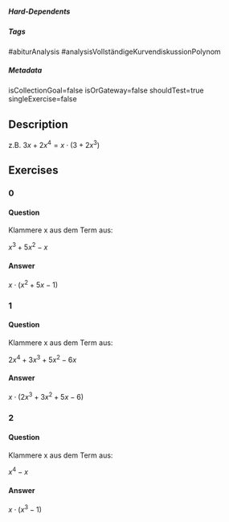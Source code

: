 ##### Hard-Dependents
##### Tags
#abiturAnalysis
#analysisVollständigeKurvendiskussionPolynom
##### Metadata
isCollectionGoal=false
isOrGateway=false
shouldTest=true
singleExercise=false
## Description
z.B. $3x+2x^4=x\cdot(3+2x^3)$ 
## Exercises
### 0
#### Question
Klammere x aus dem Term aus:

$x^3+5x^2-x$
#### Answer
$x\cdot(x^2+5x-1)$
### 1
#### Question
Klammere x aus dem Term aus:

$2x^4+3x^3+5x^2-6x$
#### Answer
$x\cdot(2x^3+3x^2+5x-6)$
### 2
#### Question
Klammere x aus dem Term aus:

$x^4-x$
#### Answer
$x\cdot(x^3-1)$
